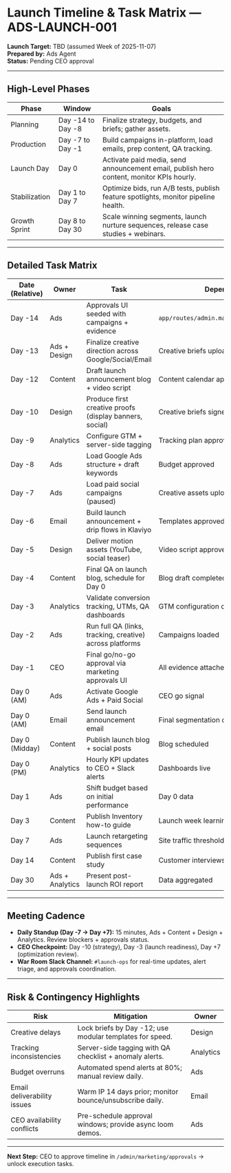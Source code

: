 # Launch Timeline & Task Matrix — ADS-LAUNCH-001

**Launch Target:** TBD (assumed Week of 2025-11-07)  
**Prepared by:** Ads Agent  
**Status:** Pending CEO approval

---

## High-Level Phases

| Phase            | Window              | Goals |
| ---------------- | ------------------- | ----- |
| Planning         | Day -14 to Day -8   | Finalize strategy, budgets, and briefs; gather assets. |
| Production       | Day -7 to Day -1    | Build campaigns in-platform, load emails, prep content, QA tracking. |
| Launch Day       | Day 0               | Activate paid media, send announcement email, publish hero content, monitor KPIs hourly. |
| Stabilization    | Day 1 to Day 7      | Optimize bids, run A/B tests, publish feature spotlights, monitor pipeline health. |
| Growth Sprint    | Day 8 to Day 30     | Scale winning segments, launch nurture sequences, release case studies + webinars. |

---

## Detailed Task Matrix

| Date (Relative) | Owner        | Task                                                      | Dependencies                         | Status |
| --------------- | ------------ | --------------------------------------------------------- | ------------------------------------ | ------ |
| Day -14         | Ads          | Approvals UI seeded with campaigns + evidence             | `app/routes/admin.marketing.approvals.tsx` | Pending |
| Day -13         | Ads + Design | Finalize creative direction across Google/Social/Email    | Creative briefs uploaded             | Pending |
| Day -12         | Content      | Draft launch announcement blog + video script             | Content calendar approved            | Pending |
| Day -10         | Design       | Produce first creative proofs (display banners, social)   | Creative briefs signed off           | Pending |
| Day -9          | Analytics    | Configure GTM + server-side tagging                       | Tracking plan approved               | Pending |
| Day -8          | Ads          | Load Google Ads structure + draft keywords                | Budget approved                      | Pending |
| Day -7          | Ads          | Load paid social campaigns (paused)                       | Creative assets uploaded             | Pending |
| Day -6          | Email        | Build launch announcement + drip flows in Klaviyo         | Templates approved                   | Pending |
| Day -5          | Design       | Deliver motion assets (YouTube, social teaser)            | Video script approved                | Pending |
| Day -4          | Content      | Final QA on launch blog, schedule for Day 0               | Blog draft completed                 | Pending |
| Day -3          | Analytics    | Validate conversion tracking, UTMs, QA dashboards         | GTM configuration complete           | Pending |
| Day -2          | Ads          | Run full QA (links, tracking, creative) across platforms  | Campaigns loaded                     | Pending |
| Day -1          | CEO          | Final go/no-go approval via marketing approvals UI        | All evidence attached                | Pending |
| Day 0 (AM)      | Ads          | Activate Google Ads + Paid Social                         | CEO go signal                        | Pending |
| Day 0 (AM)      | Email        | Send launch announcement email                            | Final segmentation check             | Pending |
| Day 0 (Midday)  | Content      | Publish launch blog + social posts                        | Blog scheduled                       | Pending |
| Day 0 (PM)      | Analytics    | Hourly KPI updates to CEO + Slack alerts                  | Dashboards live                      | Pending |
| Day 1           | Ads          | Shift budget based on initial performance                 | Day 0 data                           | Pending |
| Day 3           | Content      | Publish Inventory how-to guide                            | Launch week learnings                | Pending |
| Day 7           | Ads          | Launch retargeting sequences                              | Site traffic thresholds met          | Pending |
| Day 14          | Content      | Publish first case study                                  | Customer interviews complete         | Pending |
| Day 30          | Ads + Analytics | Present post-launch ROI report                          | Data aggregated                      | Pending |

---

## Meeting Cadence

- **Daily Standup (Day -7 → Day +7):** 15 minutes, Ads + Content + Design + Analytics. Review blockers + approvals status.
- **CEO Checkpoint:** Day -10 (strategy), Day -3 (launch readiness), Day +7 (optimization review).
- **War Room Slack Channel:** `#launch-ops` for real-time updates, alert triage, and approvals coordination.

---

## Risk & Contingency Highlights

| Risk                        | Mitigation                                               | Owner |
| --------------------------- | -------------------------------------------------------- | ----- |
| Creative delays             | Lock briefs by Day -12; use modular templates for speed. | Design |
| Tracking inconsistencies    | Server-side tagging with QA checklist + anomaly alerts.  | Analytics |
| Budget overruns             | Automated spend alerts at 80%; manual review daily.      | Ads |
| Email deliverability issues | Warm IP 14 days prior; monitor bounce/unsubscribe daily. | Email |
| CEO availability conflicts  | Pre-schedule approval windows; provide async loom demos. | Ads |

---

**Next Step:** CEO to approve timeline in `/admin/marketing/approvals` → unlock execution tasks.
